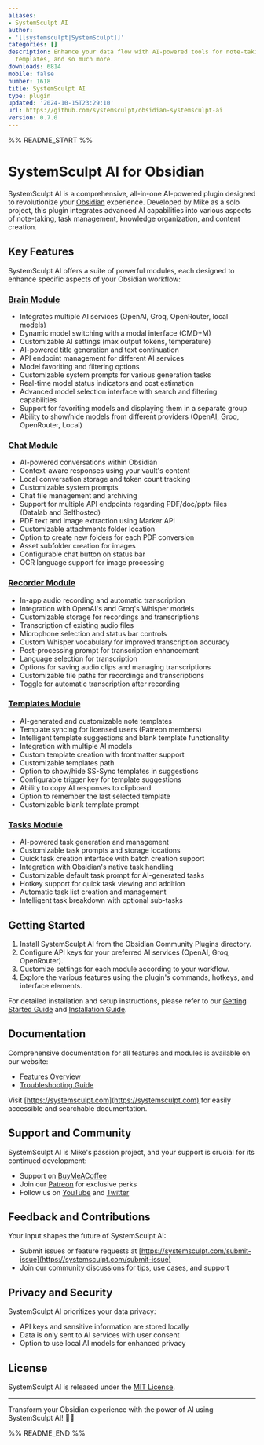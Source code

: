 ```yaml
---
aliases:
- SystemSculpt AI
author:
- '[[systemsculpt|SystemSculpt]]'
categories: []
description: Enhance your data flow with AI-powered tools for note-taking, task management,
  templates, and so much more.
downloads: 6814
mobile: false
number: 1618
title: SystemSculpt AI
type: plugin
updated: '2024-10-15T23:29:10'
url: https://github.com/systemsculpt/obsidian-systemsculpt-ai
version: 0.7.0
---
```


%% README_START %%

# SystemSculpt AI for Obsidian

SystemSculpt AI is a comprehensive, all-in-one AI-powered plugin designed to revolutionize your [Obsidian](https://obsidian.md/) experience. Developed by Mike as a solo project, this plugin integrates advanced AI capabilities into various aspects of note-taking, task management, knowledge organization, and content creation.

## Key Features

SystemSculpt AI offers a suite of powerful modules, each designed to enhance specific aspects of your Obsidian workflow:

### [Brain Module](https://www.systemsculpt.com/docs/brain-module-docs/brain-overview)

- Integrates multiple AI services (OpenAI, Groq, OpenRouter, local models)
- Dynamic model switching with a modal interface (CMD+M)
- Customizable AI settings (max output tokens, temperature)
- AI-powered title generation and text continuation
- API endpoint management for different AI services
- Model favoriting and filtering options
- Customizable system prompts for various generation tasks
- Real-time model status indicators and cost estimation
- Advanced model selection interface with search and filtering capabilities
- Support for favoriting models and displaying them in a separate group
- Ability to show/hide models from different providers (OpenAI, Groq, OpenRouter, Local)

### [Chat Module](https://www.systemsculpt.com/docs/chat-module-docs/chat-overview)

- AI-powered conversations within Obsidian
- Context-aware responses using your vault's content
- Local conversation storage and token count tracking
- Customizable system prompts
- Chat file management and archiving
- Support for multiple API endpoints regarding PDF/doc/pptx files (Datalab and Selfhosted)
- PDF text and image extraction using Marker API
- Customizable attachments folder location
- Option to create new folders for each PDF conversion
- Asset subfolder creation for images
- Configurable chat button on status bar
- OCR language support for image processing

### [Recorder Module](https://www.systemsculpt.com/docs/recorder-module-docs/recorder-overview)

- In-app audio recording and automatic transcription
- Integration with OpenAI's and Groq's Whisper models
- Customizable storage for recordings and transcriptions
- Transcription of existing audio files
- Microphone selection and status bar controls
- Custom Whisper vocabulary for improved transcription accuracy
- Post-processing prompt for transcription enhancement
- Language selection for transcription
- Options for saving audio clips and managing transcriptions
- Customizable file paths for recordings and transcriptions
- Toggle for automatic transcription after recording

### [Templates Module](https://www.systemsculpt.com/docs/templates-module-docs/templates-overview)

- AI-generated and customizable note templates
- Template syncing for licensed users (Patreon members)
- Intelligent template suggestions and blank template functionality
- Integration with multiple AI models
- Custom template creation with frontmatter support
- Customizable templates path
- Option to show/hide SS-Sync templates in suggestions
- Configurable trigger key for template suggestions
- Ability to copy AI responses to clipboard
- Option to remember the last selected template
- Customizable blank template prompt

### [Tasks Module](https://www.systemsculpt.com/docs/tasks-module-docs/tasks-overview)

- AI-powered task generation and management
- Customizable task prompts and storage locations
- Quick task creation interface with batch creation support
- Integration with Obsidian's native task handling
- Customizable default task prompt for AI-generated tasks
- Hotkey support for quick task viewing and addition
- Automatic task list creation and management
- Intelligent task breakdown with optional sub-tasks

## Getting Started

1. Install SystemSculpt AI from the Obsidian Community Plugins directory.
2. Configure API keys for your preferred AI services (OpenAI, Groq, OpenRouter).
3. Customize settings for each module according to your workflow.
4. Explore the various features using the plugin's commands, hotkeys, and interface elements.

For detailed installation and setup instructions, please refer to our [Getting Started Guide](https://www.systemsculpt.com/docs/getting-started) and [Installation Guide](https://www.systemsculpt.com/docs/installation).

## Documentation

Comprehensive documentation for all features and modules is available on our website:

- [Features Overview](https://www.systemsculpt.com/docs/features)
- [Troubleshooting Guide](https://www.systemsculpt.com/docs/troubleshooting)

Visit [https://systemsculpt.com](https://systemsculpt.com) for easily accessible and searchable documentation.

## Support and Community

SystemSculpt AI is Mike's passion project, and your support is crucial for its continued development:

- Support on [BuyMeACoffee](https://www.buymeacoffee.com/SystemSculpt)
- Join our [Patreon](https://www.patreon.com/SystemSculpt) for exclusive perks
- Follow us on [YouTube](https://www.youtube.com/systemsculpt) and [Twitter](https://x.com/systemsculpt)

## Feedback and Contributions

Your input shapes the future of SystemSculpt AI:

- Submit issues or feature requests at [https://systemsculpt.com/submit-issue](https://systemsculpt.com/submit-issue)
- Join our community discussions for tips, use cases, and support

## Privacy and Security

SystemSculpt AI prioritizes your data privacy:

- API keys and sensitive information are stored locally
- Data is only sent to AI services with user consent
- Option to use local AI models for enhanced privacy

## License

SystemSculpt AI is released under the [MIT License](LICENSE).

---

Transform your Obsidian experience with the power of AI using SystemSculpt AI! 🚀🧠


%% README_END %%
